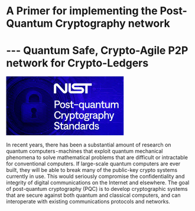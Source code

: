 # A Primer for implementing the Post-Quantum Cryptography network 
# --- Quantum Safe, Crypto-Agile P2P network for Crypto-Ledgers

![nist.jpeg](https://github.com/Tatsuru-Kikuchi/PQC/blob/main/NIST2.jpeg)

In recent years, there has been a substantial amount of research on quantum computers - machines that exploit quantum mechanical phenomena to solve mathematical problems that are difficult or intractable for conventional computers. If large-scale quantum computers are ever built, they will be able to break many of the public-key crypto systems currently in use. This would seriously compromise the confidentiality and integrity of digital communications on the Internet and elsewhere. The goal of post-quantum cryptography (PQC) is to develop cryptographic systems that are secure against both quantum and classical computers, and can interoperate with existing communications protocols and networks.

